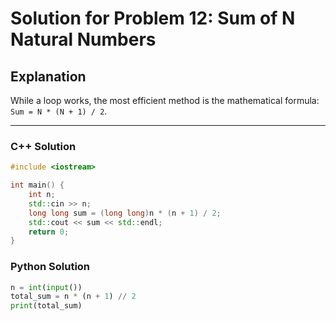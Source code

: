 # Solution for Problem 12: Sum of N Natural Numbers

## Explanation
While a loop works, the most efficient method is the mathematical formula: `Sum = N * (N + 1) / 2`.

---

### C++ Solution
```cpp
#include <iostream>

int main() {
    int n;
    std::cin >> n;
    long long sum = (long long)n * (n + 1) / 2;
    std::cout << sum << std::endl;
    return 0;
}
```

### Python Solution
```python
n = int(input())
total_sum = n * (n + 1) // 2
print(total_sum)
```
